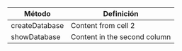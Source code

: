 Método |  Definición 
------------ | -------------
createDatabase | Content from cell 2
showDatabase | Content in the second column
